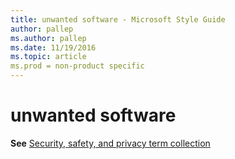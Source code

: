 ```yaml
---
title: unwanted software - Microsoft Style Guide
author: pallep
ms.author: pallep
ms.date: 11/19/2016
ms.topic: article
ms.prod = non-product specific
---
```


# unwanted software

**See** [Security, safety, and privacy term collection](/style-guide/a-z-word-list-term-collections/term-collections/security-safety-privacy-terms)
